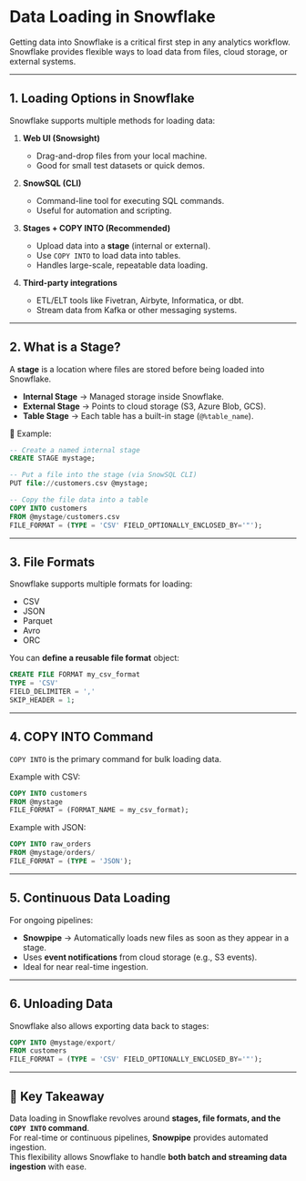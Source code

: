# Data Loading in Snowflake

Getting data into Snowflake is a critical first step in any analytics workflow.  
Snowflake provides flexible ways to load data from files, cloud storage, or external systems.

---

## 1. Loading Options in Snowflake

Snowflake supports multiple methods for loading data:

1. **Web UI (Snowsight)**  
   - Drag-and-drop files from your local machine.  
   - Good for small test datasets or quick demos.  

2. **SnowSQL (CLI)**  
   - Command-line tool for executing SQL commands.  
   - Useful for automation and scripting.  

3. **Stages + COPY INTO (Recommended)**  
   - Upload data into a **stage** (internal or external).  
   - Use `COPY INTO` to load data into tables.  
   - Handles large-scale, repeatable data loading.  

4. **Third-party integrations**  
   - ETL/ELT tools like Fivetran, Airbyte, Informatica, or dbt.  
   - Stream data from Kafka or other messaging systems.  

---

## 2. What is a Stage?

A **stage** is a location where files are stored before being loaded into Snowflake.

- **Internal Stage** → Managed storage inside Snowflake.  
- **External Stage** → Points to cloud storage (S3, Azure Blob, GCS).  
- **Table Stage** → Each table has a built-in stage (`@%table_name`).  

📌 Example:
```sql
-- Create a named internal stage
CREATE STAGE mystage;

-- Put a file into the stage (via SnowSQL CLI)
PUT file://customers.csv @mystage;

-- Copy the file data into a table
COPY INTO customers
FROM @mystage/customers.csv
FILE_FORMAT = (TYPE = 'CSV' FIELD_OPTIONALLY_ENCLOSED_BY='"');
```

---

## 3. File Formats

Snowflake supports multiple formats for loading:
- CSV  
- JSON  
- Parquet  
- Avro  
- ORC  

You can **define a reusable file format** object:
```sql
CREATE FILE FORMAT my_csv_format
TYPE = 'CSV'
FIELD_DELIMITER = ','
SKIP_HEADER = 1;
```

---

## 4. COPY INTO Command

`COPY INTO` is the primary command for bulk loading data.

Example with CSV:
```sql
COPY INTO customers
FROM @mystage
FILE_FORMAT = (FORMAT_NAME = my_csv_format);
```

Example with JSON:
```sql
COPY INTO raw_orders
FROM @mystage/orders/
FILE_FORMAT = (TYPE = 'JSON');
```

---

## 5. Continuous Data Loading

For ongoing pipelines:
- **Snowpipe** → Automatically loads new files as soon as they appear in a stage.  
- Uses **event notifications** from cloud storage (e.g., S3 events).  
- Ideal for near real-time ingestion.  

---

## 6. Unloading Data

Snowflake also allows exporting data back to stages:
```sql
COPY INTO @mystage/export/
FROM customers
FILE_FORMAT = (TYPE = 'CSV' FIELD_OPTIONALLY_ENCLOSED_BY='"');
```

---

## 📌 Key Takeaway
Data loading in Snowflake revolves around **stages, file formats, and the `COPY INTO` command**.  
For real-time or continuous pipelines, **Snowpipe** provides automated ingestion.  
This flexibility allows Snowflake to handle **both batch and streaming data ingestion** with ease.
